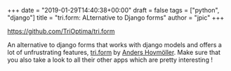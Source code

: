 +++
date = "2019-01-29T14:40:38+00:00"
draft = false
tags = ["python", "django"]
title = "tri.form: ALternative to Django forms"
author = "jpic"
+++

https://github.com/TriOptima/tri.form

An alternative to django forms that works with django models and offers a lot of unfrustrating features, [tri.form](https://github.com/TriOptima/tri.form) by [Anders Hovmöller](https://github.com/boxed). Make sure that you also take a look to all their other apps which are pretty interesting !
